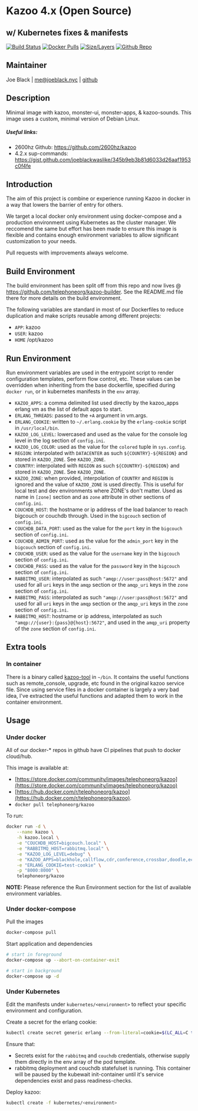 # Kazoo 4.x (Open Source)
## w/ Kubernetes fixes & manifests
[![Build Status](https://travis-ci.org/telephoneorg/docker-kazoo.svg?branch=master)](https://travis-ci.org/telephoneorg/docker-kazoo) [![Docker Pulls](https://img.shields.io/docker/pulls/telephoneorg/kazoo.svg)](https://hub.docker.com/r/telephoneorg/kazoo/) [![Size/Layers](https://images.microbadger.com/badges/image/telephoneorg/kazoo.svg)](https://microbadger.com/images/telephoneorg/kazoo) [![Github Repo](https://img.shields.io/badge/contributions-welcome-brightgreen.svg?style=flat)](https://github.com/telephoneorg/docker-couchdb)


## Maintainer
Joe Black | <me@joeblack.nyc> | [github](https://github.com/joeblackwaslike)


## Description
Minimal image with kazoo, monster-ui, monster-apps, & kazoo-sounds.  This image uses a custom, minimal version of Debian Linux.

##### Useful links:
* 2600hz Github: https://github.com/2600hz/kazoo
* 4.2.x sup-commands: https://gist.github.com/joeblackwaslike/345b9eb3b81d6033d26aaf1953c0f4fe


## Introduction
The aim of this project is combine or experience running Kazoo in docker in a way that lowers the barrier of entry for others.

We target a local docker only environment using docker-compose and a production environment using Kubernetes as the cluster manager.  We reccomend the same but effort has been made to ensure this image is flexible and contains enough environment variables to allow significant customization to your needs.

Pull requests with improvements always welcome.


## Build Environment
The build environment has been split off from this repo and now lives @ https://github.com/telephoneorg/kazoo-builder.  See the README.md file there for more details on the build environment.


The following variables are standard in most of our Dockerfiles to reduce duplication and make scripts reusable among different projects:
* `APP`: kazoo
* `USER`: kazoo
* `HOME` /opt/kazoo


## Run Environment
Run environment variables are used in the entrypoint script to render configuration templates, perform flow control, etc.  These values can be overridden when inheriting from the base dockerfile, specified during `docker run`, or in kubernetes manifests in the `env` array.
* `KAZOO_APPS`: a comma delimited list used directly by the kazoo_apps erlang vm as the list of default apps to start.
* `ERLANG_THREADS`: passed to the `+A` argument in vm.args.
* `ERLANG_COOKIE`:  written to `~/.erlang.cookie` by the `erlang-cookie` script in `/usr/local/bin`.
* `KAZOO_LOG_LEVEL`: lowercased and used as the value for the console log level in the log section of `config.ini`.
* `KAZOO_LOG_COLOR`: used as the value for the `colored` tuple in `sys.config`.
* `REGION`: interpolated with `DATACENTER` as such `${COUNTRY}-${REGION}` and stored in `KAZOO_ZONE`.  See `KAZOO_ZONE`.
* `COUNTRY`: interpolated with `REGION` as such `${COUNTRY}-${REGION}` and stored in `KAZOO_ZONE`.  See `KAZOO_ZONE`.
* `KAZOO_ZONE`: when provided, interpolation of `COUNTRY` and `REGION` is ignored and the value of `KAZOO_ZONE` is used directly. This is useful for local test and dev environments where ZONE's don't matter.  Used as name in `[zone]` section and as `zone` attribute in other sections of `config.ini`.
* `COUCHDB_HOST`: the hostname or ip address of the load balancer to reach bigcouch or couchdb through. Used in the `bigcouch` section of `config.ini`.
* `COUCHDB_DATA_PORT`: used as the value for the `port` key in the `bigcouch` section of `config.ini`.
* `COUCHDB_ADMIN_PORT`: used as the value for the `admin_port` key in the `bigcouch` section of `config.ini`.
* `COUCHDB_USER`: used as the value for the `username` key in the `bigcouch` section of `config.ini`.
* `COUCHDB_PASS`: used as the value for the `password` key in the `bigcouch` section of `config.ini`.
* `RABBITMQ_USER`: interpolated as such `"amqp://user:pass@host:5672"` and used for all `uri` keys in the `amqp` section or the `amqp_uri` keys in the `zone` section of `config.ini`.
* `RABBITMQ_PASS`: interpolated as such `"amqp://user:pass@host:5672"` and used for all `uri` keys in the `amqp` section or the `amqp_uri` keys in the `zone` section of `config.ini`.
* `RABBITMQ_HOST`: hostname or ip address, interpolated as such `"amqp://{user}:{pass}@{host}:5672"`, and used in the `amqp_uri` property of the `zone` section of `config.ini`.


## Extra tools
### In container
There is a binary called [kazoo-tool](build/kazoo-tool) in `~/bin`.  It contains the useful functions such as remote_console, upgrade, etc found in the original kazoo service file.  Since using service files in a docker container is largely a very bad idea, I've extracted the useful functions and adapted them to work in the container environment.


## Usage
### Under docker
All of our docker-* repos in github have CI pipelines that push to docker cloud/hub.

This image is available at:
* [https://store.docker.com/community/images/telephoneorg/kazoo](https://store.docker.com/community/images/telephoneorg/kazoo)
*  [https://hub.docker.com/r/telephoneorg/kazoo](https://hub.docker.com/r/telephoneorg/kazoo).
* `docker pull telephoneorg/kazoo`

To run:
```bash
docker run -d \
    --name kazoo \
    -h kazoo.local \
    -e "COUCHDB_HOST=bigcouch.local" \
    -e "RABBITMQ_HOST=rabbitmq.local" \
    -e "KAZOO_LOG_LEVEL=debug" \
    -e "KAZOO_APPS=blackhole,callflow,cdr,conference,crossbar,doodle,ecallmgr,hangups,hotornot,konami,jonny5,media_mgr,milliwatt,omnipresence,pivot,registrar,reorder,stepswitch,sysconf,teletype,trunkstore,webhooks" \
    -e "ERLANG_COOKIE=test-cookie" \
    -p "8000:8000" \
    telephoneorg/kazoo
```

**NOTE:** Please reference the Run Environment section for the list of available environment variables.


### Under docker-compose
Pull the images
```bash
docker-compose pull
```

Start application and dependencies
```bash
# start in foreground
docker-compose up --abort-on-container-exit

# start in background
docker-compose up -d
```


### Under Kubernetes
Edit the manifests under `kubernetes/<environment>` to reflect your specific environment and configuration.

Create a secret for the erlang cookie:
```bash
kubectl create secret generic erlang --from-literal=cookie=$(LC_ALL=C tr -cd '[:alnum:]' < /dev/urandom | head -c 64)
```

Ensure that:
* Secrets exist for the `rabbitmq` and `couchdb` credentials, otherwise supply them directly in the env array of the pod template.
* rabbitmq deployment and couchdb statefulset is running.  This container will be paused by the kubewait init-container until it's service dependencies exist and pass readiness-checks.


Deploy kazoo:
```bash
kubectl create -f kubernetes/<environment>
```
